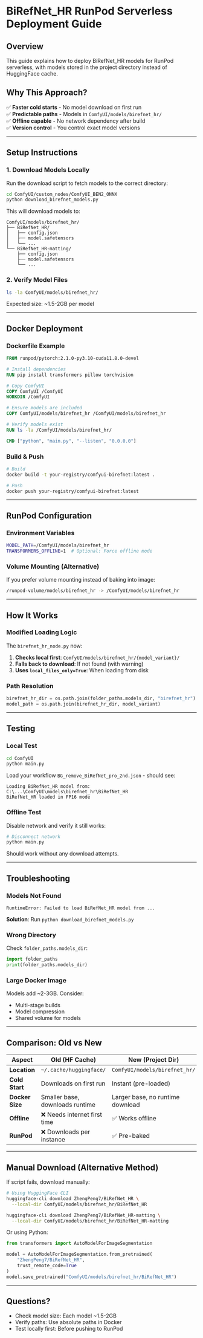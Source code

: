 # BiRefNet_HR RunPod Serverless Deployment Guide

## Overview
This guide explains how to deploy BiRefNet_HR models for RunPod serverless, with models stored in the project directory instead of HuggingFace cache.

## Why This Approach?
✅ **Faster cold starts** - No model download on first run  
✅ **Predictable paths** - Models in `ComfyUI/models/birefnet_hr/`  
✅ **Offline capable** - No network dependency after build  
✅ **Version control** - You control exact model versions  

---

## Setup Instructions

### 1. Download Models Locally

Run the download script to fetch models to the correct directory:

```bash
cd ComfyUI/custom_nodes/ComfyUI_BEN2_ONNX
python download_birefnet_models.py
```

This will download models to:
```
ComfyUI/models/birefnet_hr/
├── BiRefNet_HR/
│   ├── config.json
│   ├── model.safetensors
│   └── ...
└── BiRefNet_HR-matting/
    ├── config.json
    ├── model.safetensors
    └── ...
```

### 2. Verify Model Files

```bash
ls -la ComfyUI/models/birefnet_hr/
```

Expected size: ~1.5-2GB per model

---

## Docker Deployment

### Dockerfile Example

```dockerfile
FROM runpod/pytorch:2.1.0-py3.10-cuda11.8.0-devel

# Install dependencies
RUN pip install transformers pillow torchvision

# Copy ComfyUI
COPY ComfyUI /ComfyUI
WORKDIR /ComfyUI

# Ensure models are included
COPY ComfyUI/models/birefnet_hr /ComfyUI/models/birefnet_hr

# Verify models exist
RUN ls -la /ComfyUI/models/birefnet_hr/

CMD ["python", "main.py", "--listen", "0.0.0.0"]
```

### Build & Push

```bash
# Build
docker build -t your-registry/comfyui-birefnet:latest .

# Push
docker push your-registry/comfyui-birefnet:latest
```

---

## RunPod Configuration

### Environment Variables
```bash
MODEL_PATH=/ComfyUI/models/birefnet_hr
TRANSFORMERS_OFFLINE=1  # Optional: Force offline mode
```

### Volume Mounting (Alternative)
If you prefer volume mounting instead of baking into image:
```bash
/runpod-volume/models/birefnet_hr -> /ComfyUI/models/birefnet_hr
```

---

## How It Works

### Modified Loading Logic

The `birefnet_hr_node.py` now:

1. **Checks local first**: `ComfyUI/models/birefnet_hr/{model_variant}/`
2. **Falls back to download**: If not found (with warning)
3. **Uses `local_files_only=True`**: When loading from disk

### Path Resolution

```python
birefnet_hr_dir = os.path.join(folder_paths.models_dir, "birefnet_hr")
model_path = os.path.join(birefnet_hr_dir, model_variant)
```

---

## Testing

### Local Test
```bash
cd ComfyUI
python main.py
```

Load your workflow `BG_remove_BiRefNet_pro_2nd.json` - should see:
```
Loading BiRefNet_HR model from: C:\...\ComfyUI\models\birefnet_hr\BiRefNet_HR
BiRefNet_HR loaded in FP16 mode
```

### Offline Test
Disable network and verify it still works:
```bash
# Disconnect network
python main.py
```

Should work without any download attempts.

---

## Troubleshooting

### Models Not Found
```
RuntimeError: Failed to load BiRefNet_HR model from ...
```

**Solution**: Run `python download_birefnet_models.py`

### Wrong Directory
Check `folder_paths.models_dir`:
```python
import folder_paths
print(folder_paths.models_dir)
```

### Large Docker Image
Models add ~2-3GB. Consider:
- Multi-stage builds
- Model compression
- Shared volume for models

---

## Comparison: Old vs New

| Aspect | Old (HF Cache) | New (Project Dir) |
|--------|----------------|-------------------|
| **Location** | `~/.cache/huggingface/` | `ComfyUI/models/birefnet_hr/` |
| **Cold Start** | Downloads on first run | Instant (pre-loaded) |
| **Docker Size** | Smaller base, downloads runtime | Larger base, no runtime download |
| **Offline** | ❌ Needs internet first time | ✅ Works offline |
| **RunPod** | ❌ Downloads per instance | ✅ Pre-baked |

---

## Manual Download (Alternative Method)

If script fails, download manually:

```bash
# Using HuggingFace CLI
huggingface-cli download ZhengPeng7/BiRefNet_HR \
  --local-dir ComfyUI/models/birefnet_hr/BiRefNet_HR

huggingface-cli download ZhengPeng7/BiRefNet_HR-matting \
  --local-dir ComfyUI/models/birefnet_hr/BiRefNet_HR-matting
```

Or using Python:
```python
from transformers import AutoModelForImageSegmentation

model = AutoModelForImageSegmentation.from_pretrained(
    "ZhengPeng7/BiRefNet_HR",
    trust_remote_code=True
)
model.save_pretrained("ComfyUI/models/birefnet_hr/BiRefNet_HR")
```

---

## Questions?

- Check model size: Each model ~1.5-2GB
- Verify paths: Use absolute paths in Docker
- Test locally first: Before pushing to RunPod
